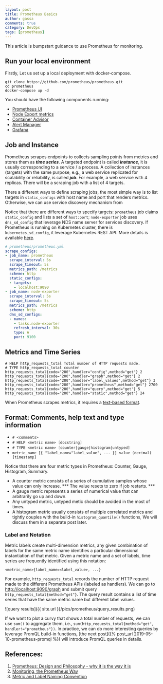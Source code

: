 ```yaml
---
layout: post
title: Prometheus Basics
author: gassa
comments: true
category: DevOps
tags: [prometheus]
---
```


This article is bumpstart guidance to use Prometheus for monitoring.


## Run your local environment 

Firstly, Let us set up a local deployment with docker-compose.

```shell
git clone https://github.com/prometheus/prometheus.git
cd prometheus
docker-compose up -d
```

You should have the following components running:
* [Prometheus UI](http://localhost:9090)
* [Node Export metrics](http://localhost:9100/metrics)
* [Container Advisor](http://localhost:8080/containers)
* [Alert Manager](http://localhost:9093) 
* [Grafana](http://localhost:3000)

## Job and Instance

Prometheus scrapes endpoints to collects sampling points from metrics and stores them as ***time series***. A targeted endpoint is called ***instance***, it is usually corresponding to a service / a process. A collection of instances (targets) with the same purpose, e.g., a web service replicated for scalability or reliability, is called ***job***. For example, a web service with 4 replicas. There will be a scraping job with a list of 4 targets.

There a different ways to define scraping jobs, the most simple way is to list targets in `static_configs` with host name and port that renders metrics. Otherwise, we can use service discovery mechanism from  

Notice that there are different ways to specify targets: `prometheus` job claims `static_config` and lists a set of `host:port`; `node-exporter` job uses `dns_sd_config` that leverage NDS name server for services discovery. If Prometheus is running on Kubernetes cluster, there is `kubernetes_sd_config`, it leverage Kubernetes REST API. More details is available [here](https://prometheus.io/docs/prometheus/latest/configuration/configuration/).


```yml
# prometheus/prometheus.yml
scrape_configs:
- job_name: prometheus
  scrape_interval: 5s
  scrape_timeout: 5s
  metrics_path: /metrics
  scheme: http
  static_configs:
  - targets:
    - localhost:9090
- job_name: node-exporter
  scrape_interval: 5s
  scrape_timeout: 5s
  metrics_path: /metrics
  scheme: http
  dns_sd_configs:
  - names:
    - tasks.node-exporter
    refresh_interval: 30s
    type: A
    port: 9100
```

## Metrics and Time Series

```shell
# HELP http_requests_total Total number of HTTP requests made.
# TYPE http_requests_total counter
http_requests_total{code="200",handler="config",method="get"} 2
http_requests_total{code="200",handler="graph",method="get"} 2
http_requests_total{code="200",handler="label_values",method="get"} 3
http_requests_total{code="200",handler="prometheus",method="get"} 2700
http_requests_total{code="200",handler="query",method="get"} 5
http_requests_total{code="200",handler="static",method="get"} 24
```

When Prometheus scrapes metrics, it requires a [text-based format](https://prometheus.io/docs/instrumenting/exposition_formats/#text-based-format). 

## Format: Comments, help text and type information
* `# <comments>`
* `# HELP <metric name> [docstring]`
* `# TYPE <metric name> [counter|gauge|histogram|untyped]`
* `metric_name [{ "label_name="label_value", ... }] value (decimal) [timestamp]`


 
Notice that there are four metric types in Prometheus: Counter, Gauge, Histogram, Summary. 

* A counter metric consists of a series of cumulative samples whose value can only increase. *** The value resets to zero if job restarts. ***
* A gauge metric represents a series of numerical value that can arbitrarily go up and down.
* Any untyped metric, untyped metic should be avoided in the most of times.
* A histogram metric usually consists of multiple correlated metrics and tightly couples with the build-in `histogram_quantile()` functions, We will discuss them in a separate post later. 


### Label and Notation



Metric labels create multi-dimension metrics, any given combination of labels for the same metric name identifies a particular dimensional instantiation of that metric. Given a metric name and a set of labels, time series are frequently identified using this notation:
```
<metric_name>{label_name=<label_value>, ...}
```
For example, `http_requests_total` records the number of HTTP request made to the different Prometheus APIs (labeled as handlers). We can go to [http://localhost:9090/graph](http://localhost:9090) and submit query `http_requests_total{method="get"}`. The query result contains a list of time series that have the same metric name but different label values. 

![query results]({{ site.url }}/pics/prometheus/query_results.png)

If we want to plot a curvy that shows a total number of requests, we can use `sum()` to aggregate them, i.e., `sum(http_requests_total{method="get", handler!="prometheus"})`. In practice, we can do more interesting queries by leverage PromQL build-in functions, [the next post]({% post_url 2019-05-10-prometheus-promql %}) will introduce PromQL queries in details.



## References:
1. [Prometheus: Design and Philosophy - why it is the way it is](https://www.youtube.com/watch?v=QgJbxCWRZ1s&feature=youtu.be)
2. [Monitoring, the Prometheus Way](https://www.youtube.com/watch?v=PDxcEzu62jk&feature=youtu.be)
3. [Metric and Label Naming Convention](https://prometheus.io/docs/practices/naming/)